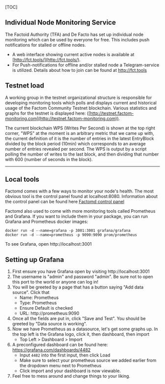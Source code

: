 [TOC]
## Individual Node Monitoring Service
The Factoid Authority (TFA) and De Facto has set up individual node monitoring which can be used by everyone for free. This includes push notifications for stalled or offline nodes. 
* A web interface showing current active nodes is available at [http://fct.tools/](http://fct.tools/).
* For Push-notifications for offline and/or stalled node a Telegram-service is utilized. Details about how to join can be found at http://fct.tools

## Testnet load
A working group in the testnet organizational structure is responsible for developing monitoring tools which polls and displays current and historical usage of the Factom Community Testnet blockchain. Various statistics and graphs for the testnet is displayed here: ([http://testnet.factom-monitoring.com](http://testnet.factom-monitoring.com)). 

The current blockchain WPS (Writes Per Second) is shown at the top right corner, "WPS" at the moment is an arbitrary metric that we came up with, the current definition of it is the number of entries in the latest EntryBlock divided by the block period (10min) which corresponds to an average number of entries revealed per second.  The WPS is output by a script polling the number of writes to the last block, and then dividing that number with 600 (number of seconds in the block).

------

## Local tools

Factomd comes with a few ways to monitor your node's health. The most obvious tool is the control panel found at localhost:8080. Information about the control panel can be found here [Factomd control panel](https://docs.factom.com/#the-factomd-control-panel)

Factomd also used to come with more monitoring tools called Prometheus and Grafana.
If you want to include them in your package, you can run Grafana and Prometheus docker images:

    docker run -d --name=grafana -p 3001:3001 grafana/grafana
    docker run -d --name=prometheus -p 9090:9090 prom/prometheus
    
To see Grafana, open http://localhost:3001

## Setting up Grafana

1. First ensure you have Grafana open by visiting http://localhost:3001
2. The username is "admin" and password "admin". Be sure not to open this port to the world or anyone can log in!
3. You will be greeted by a page that has a button saying "Add data source". Click that
    - Name: Prometheus
    - Type: Prometheus
    - Ensure Default is checked
    - URL: http://prometheus:9090
4. Once all the fields are put in, click "Save and Test". You should be greeted by "Data source is working".
5. Now we have Prometheus as a datasource, let's get some graphs up. In the top left is the Grafana logo, click it, then dashboard, then import
    - Top Left > Dashboard > Import
6. A preconfigured dashboard can be found here: https://grafana.com/dashboards/4482
    - Input `4482` into the first input, then click Load
    - Make sure to select your prometheus source we added earlier from the dropdown menu next to Prometheus
    - Click import and your dashboard is now viewable.
7. Feel free to mess around and change things to your liking.
